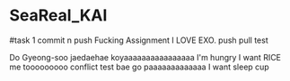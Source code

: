 # SeaReal_KAI
#task 1 commit n push 
Fucking Assignment
I LOVE EXO.
push pull test

Do Gyeong-soo jaedaehae
koyaaaaaaaaaaaaaaaa
I'm hungry
I want RICE
me tooooooooo
conflict test
bae go paaaaaaaaaaaaa
I want sleep
cup